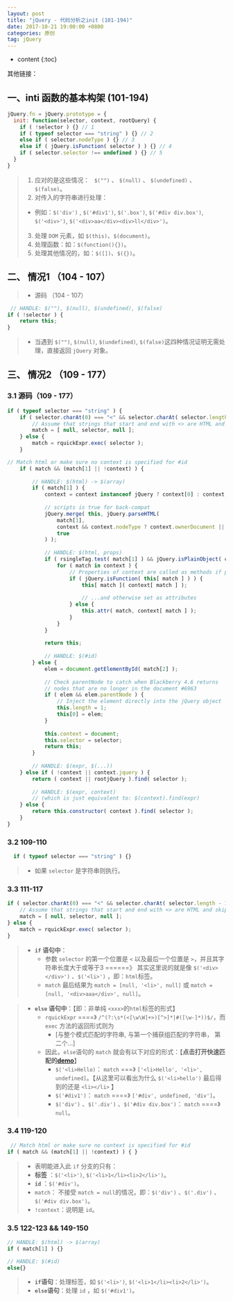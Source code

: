 ```yaml
---
layout: post
title: "jQuery - 代码分析之init (101-194)"
date: 2017-10-21 19:00:00 +0800 
categories: 原创
tag: jQuery
---
```

* content
{:toc}

其他链接：




<!-- more -->

## 一、inti 函数的基本构架 (101-194)

```js
jQuery.fn = jQuery.prototype = {
  init: function(selector, context, rootQuery) {
    if ( !selector ) {} // 1
    if ( typeof selector === "string" ) {} // 2
    else if ( selector.nodeType ) {} // 3
    else if ( jQuery.isFunction( selector ) ) {} // 4
    if ( selector.selector !== undefined ) {} // 5
  }
}
```

> 1. 应对的是这些情况： ` $("")` 、 `$(null)` 、 `$(undefined)` 、 `$(false)`。
> 2. 对传入的字符串进行处理：
>   * 例如：`$('div')` , `$('#div1')`, `$('.box')`, `$('#div div.box')`, `$('<div>')`, `$('<div>aa</div><div>ll</div>')`。
> 3. 处理 `DOM` 元素，如 `$(this)`、`$(document)`。
> 4. 处理函数：如：`$(function(){})`。
> 5. 处理其他情况的，如：`$([])`、`$({})`。

## 二、 情况1 （104 - 107）

> * 源码 （104 - 107）

```js
 // HANDLE: $(""), $(null), $(undefined), $(false)
if ( !selector ) {
    return this;
}
```

> * 当遇到 `$("")`, `$(null)`, `$(undefined)`, `$(false)`这四种情况证明无需处理，直接返回 `jQuery` 对象。

## 三、 情况2 （109 - 177）

### 3.1 源码（109 - 177）

```js
if ( typeof selector === "string" ) {
    if ( selector.charAt(0) === "<" && selector.charAt( selector.length - 1 ) === ">" && selector.length >= 3 ) {
        // Assume that strings that start and end with <> are HTML and skip the regex check
        match = [ null, selector, null ];
    } else {
        match = rquickExpr.exec( selector );
    }

// Match html or make sure no context is specified for #id
    if ( match && (match[1] || !context) ) {
    
        // HANDLE: $(html) -> $(array)
        if ( match[1] ) {
            context = context instanceof jQuery ? context[0] : context;
        
            // scripts is true for back-compat
            jQuery.merge( this, jQuery.parseHTML(
                match[1],
                context && context.nodeType ? context.ownerDocument || context : document,
                true
            ) );
        
            // HANDLE: $(html, props)
            if ( rsingleTag.test( match[1] ) && jQuery.isPlainObject( context ) ) {
                for ( match in context ) {
                    // Properties of context are called as methods if possible
                    if ( jQuery.isFunction( this[ match ] ) ) {
                        this[ match ]( context[ match ] );
        
                        // ...and otherwise set as attributes
                    } else {
                        this.attr( match, context[ match ] );
                    }
                }
            }
        
            return this;
        
            // HANDLE: $(#id)
        } else {
            elem = document.getElementById( match[2] );
        
            // Check parentNode to catch when Blackberry 4.6 returns
            // nodes that are no longer in the document #6963
            if ( elem && elem.parentNode ) {
                // Inject the element directly into the jQuery object
                this.length = 1;
                this[0] = elem;
            }
        
            this.context = document;
            this.selector = selector;
            return this;
        }
    
        // HANDLE: $(expr, $(...))
    } else if ( !context || context.jquery ) {
        return ( context || rootjQuery ).find( selector );
    
        // HANDLE: $(expr, context)
        // (which is just equivalent to: $(context).find(expr)
    } else {
        return this.constructor( context ).find( selector );
    }
}
```

### 3.2  109-110

```js
  if ( typeof selector === "string" ) {}
```

> * 如果 `selector` 是字符串则执行。

### 3.3 111-117

```js
if ( selector.charAt(0) === "<" && selector.charAt( selector.length - 1 ) === ">" && selector.length >= 3 ) {
    // Assume that strings that start and end with <> are HTML and skip the regex check
    match = [ null, selector, null ];
} else {
    match = rquickExpr.exec( selector );
}
```

> * **`if` 语句中**：
>   * 参数 `selector` 的第一个位置是 `<` 以及最后一个位置是 `>`，并且其字符串长度大于或等于3 ======》 其实这里说的就是像 `$('<div></div>')` 、`$('<li>')` ，即：`html`标签。 
>   * `match` 最后结果为 `match = [null, '<li>', null]` 或 `match = [null, '<div>aaa</div>', null]`。

> * **`else` 语句中**：【即：非单纯 `<xxx>`的`html`标签的形式】
>   * `rquickExpr` ====》 `/^(?:\s*(<[\w\W]+>)[^>]*|#([\w-]*))$/`，而 `exec` 方法的返回形式则为
>       * [与整个模式匹配的字符串, 与第一个捕获组匹配的字符串， 第二个...]
>   * 因此，`else`语句的 `match` 就会有以下对应的形式：【**点击打开快速匹配的[demo](/effects/demo/demo-jquery/init/eg1.html)**】
>       * `$('<li>Hello)`： `match` ===》 `['<li>Hello', '<li>', undefined]`。【从这里可以看出为什么 `$('<li>hello')` 最后得到的还是 `<li></li>` 】
>       * `$('#div1')`： `match` ====》 `['#div', undefined, 'div']`。
>       * `$('div')` 、`$('.div')` 、`$('#div div.box')`： `match` ====》 `null`。

### 3.4 119-120

```js
 // Match html or make sure no context is specified for #id
if ( match && (match[1] || !context) ) { }
```

> *  表明能进入此 `if` 分支的只有：
>   * **标签** ：`$('<li>')`, `$('<li>1</li><li>2</li>')`。
>   * **`id`** ：`$('#div')`。 
> * `match`： 不接受 `match = null`的情况，即：`$('div')` 、`$('.div')` 、`$('#div div.box')`。
> * `!context`：说明是 `id`。

### 3.5 122-123 && 149-150

```js
// HANDLE: $(html) -> $(array)
if ( match[1] ) {}

// HANDLE: $(#id)
else{}
```

> * **`if`语句**：处理标签，如 `$('<li>')`, `$('<li>1</li><li>2</li>')`。
> * **`else`语句**：处理 `id` ，如 `$('#div1')`。
